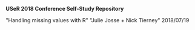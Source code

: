 **USeR 2018 Conference Self-Study Repository**

"Handling missing values with R"
 "Julie Josse + Nick Tierney" 2018/07/19
